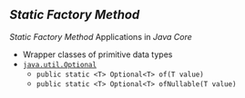 ## *Static Factory Method*
*Static Factory Method* Applications in *Java Core*
* Wrapper classes of primitive data types
* [`java.util.Optional`](https://docs.oracle.com/javase/8/docs/api/java/util/Optional.html)
  * `public static <T> Optional<T> of(T value)`
  * `public static <T> Optional<T> ofNullable(T value)`
